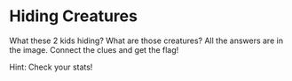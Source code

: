 # Hiding Creatures
What these 2 kids hiding?
What are those creatures? 
All the answers are in the image. Connect the clues and get the flag!

Hint: Check your stats!
